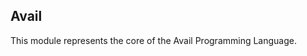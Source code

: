 Avail
--------------------------------------------------------------------------------

This module represents the core of the Avail Programming Language. 
